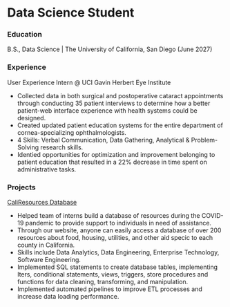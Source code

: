 # Data Science Student

### Education
B.S., Data Science | The University of California, San Diego (June 2027)

### Experience
User Experience Intern @ UCI Gavin Herbert Eye Institute
- Collected data in both surgical and postoperative cataract appointments through conducting 35 patient interviews to determine how a better patient-web interface experience with health systems could be designed.
- Created updated patient education systems for the entire department of cornea-specializing ophthalmologists.
- 4 Skills: Verbal Communication, Data Gathering, Analytical & Problem-Solving research skills.
- Identi ed opportunities for optimization and improvement belonging to patient education that resulted in a 22% decrease in time spent on administrative tasks.

### Projects
[CaliResources Database](https://www.caliresources.org/)
- Helped team of interns build a database of resources during the COVID-19 pandemic to provide support to individuals in need of assistance.
- Through our website, anyone can easily access a database of over 200 resources about food, housing, utilities, and other aid speci c to each county in California.
- Skills include Data Analytics, Data Engineering, Enterprise Technology, Software Engineering.
- Implemented SQL statements to create database tables, implementing  lters, conditional statements, views, triggers, store procedures and functions for data cleaning, transforming, and manipulation.
- Implemented automated pipelines to improve ETL processes and increase data loading performance.
